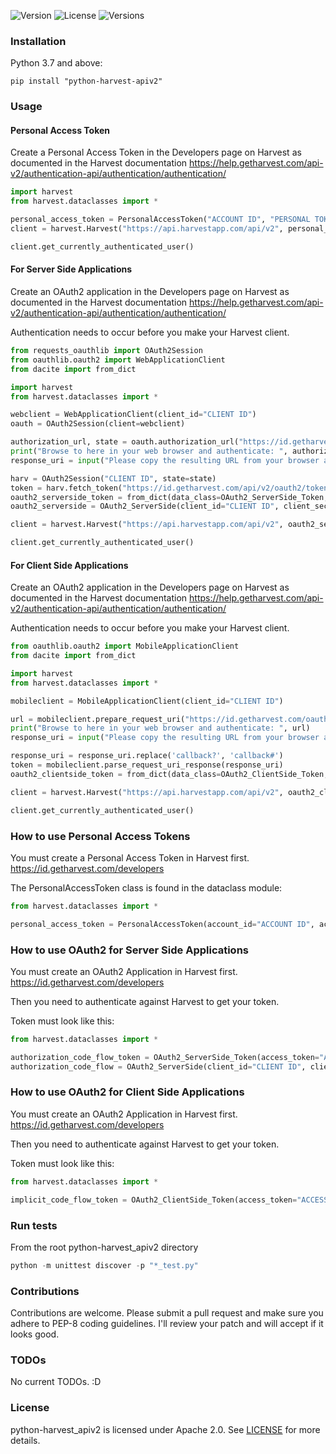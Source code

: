 
![Version](https://img.shields.io/pypi/v/python-harvest_apiv2.svg?style=flat)
![License](https://img.shields.io/pypi/l/python-harvest_apiv2.svg?style=flat)
![Versions](https://img.shields.io/pypi/pyversions/python-harvest_apiv2.svg?style=flat)

### Installation

Python 3.7 and above:

```
pip install "python-harvest-apiv2"
```

### Usage

#### Personal Access Token

Create a Personal Access Token in the Developers page on Harvest as documented in the Harvest documentation https://help.getharvest.com/api-v2/authentication-api/authentication/authentication/

```python
import harvest
from harvest.dataclasses import *

personal_access_token = PersonalAccessToken("ACCOUNT ID", "PERSONAL TOKEN")
client = harvest.Harvest("https://api.harvestapp.com/api/v2", personal_access_token)

client.get_currently_authenticated_user()
```

#### For Server Side Applications

Create an OAuth2 application in the Developers page on Harvest as documented in the Harvest documentation https://help.getharvest.com/api-v2/authentication-api/authentication/authentication/

Authentication needs to occur before you make your Harvest client.

```python
from requests_oauthlib import OAuth2Session
from oauthlib.oauth2 import WebApplicationClient
from dacite import from_dict

import harvest
from harvest.dataclasses import *

webclient = WebApplicationClient(client_id="CLIENT ID")
oauth = OAuth2Session(client=webclient)

authorization_url, state = oauth.authorization_url("https://id.getharvest.com/oauth2/authorize")
print("Browse to here in your web browser and authenticate: ", authorization_url)
response_uri = input("Please copy the resulting URL from your browser and paste here:")

harv = OAuth2Session("CLIENT ID", state=state)
token = harv.fetch_token("https://id.getharvest.com/api/v2/oauth2/token", client_secret="CLIENT SECRET", authorization_response=response_uri, state=state)
oauth2_serverside_token = from_dict(data_class=OAuth2_ServerSide_Token, data=token)
oauth2_serverside = OAuth2_ServerSide(client_id="CLIENT ID", client_secret="CLIENT SECRET", token=oauth2_serverside_token, refresh_url="https://id.getharvest.com/api/v2/oauth2/token")

client = harvest.Harvest("https://api.harvestapp.com/api/v2", oauth2_serverside)

client.get_currently_authenticated_user()
```

#### For Client Side Applications

Create an OAuth2 application in the Developers page on Harvest as documented in the Harvest documentation https://help.getharvest.com/api-v2/authentication-api/authentication/authentication/

Authentication needs to occur before you make your Harvest client.

```python
from oauthlib.oauth2 import MobileApplicationClient
from dacite import from_dict

import harvest
from harvest.dataclasses import *

mobileclient = MobileApplicationClient(client_id="CLIENT ID")

url = mobileclient.prepare_request_uri("https://id.getharvest.com/oauth2/authorize")
print("Browse to here in your web browser and authenticate: ", url)
response_uri = input("Please copy the resulting URL from your browser and paste here:")

response_uri = response_uri.replace('callback?', 'callback#')
token = mobileclient.parse_request_uri_response(response_uri)
oauth2_clientside_token = from_dict(data_class=OAuth2_ClientSide_Token, data=token)

client = harvest.Harvest("https://api.harvestapp.com/api/v2", oauth2_clientside_token)

client.get_currently_authenticated_user()
```

### How to use Personal Access Tokens

You must create a Personal Access Token in Harvest first. https://id.getharvest.com/developers

The PersonalAccessToken class is found in the dataclass module:

```python
from harvest.dataclasses import *

personal_access_token = PersonalAccessToken(account_id="ACCOUNT ID", access_token="ACCESS TOKEN")
```

### How to use OAuth2 for Server Side Applications

You must create an OAuth2 Application in Harvest first. https://id.getharvest.com/developers

Then you need to authenticate against Harvest to get your token.

Token must look like this:

```python
from harvest.dataclasses import *

authorization_code_flow_token = OAuth2_ServerSide_Token(access_token="ACCESS TOKEN", refresh_token="REFRESH TOKEN", expires_in="EXPIRES IN", expires_at="EXPIRES AT")
authorization_code_flow = OAuth2_ServerSide(client_id="CLIENT ID", client_secret="CLIENT SECRET", token=authorization_code_flow_token, refresh_url="REFRESH URL")
```

### How to use OAuth2 for Client Side Applications

You must create an OAuth2 Application in Harvest first. https://id.getharvest.com/developers

Then you need to authenticate against Harvest to get your token.

Token must look like this:

```python
from harvest.dataclasses import *

implicit_code_flow_token = OAuth2_ClientSide_Token(access_token="ACCESS TOKEN", expires_in="EXPIRES IN", token_type="Bearer", scope=["Harvest:ACCOUNTID", "Forecast:ACCOUNTID"])
```

### Run tests
From the root python-harvest_apiv2 directory
```python
python -m unittest discover -p "*_test.py"
```

### Contributions

Contributions are welcome. Please submit a pull request and make sure you adhere to PEP-8 coding guidelines. I'll review your patch and will accept if it looks good.

### TODOs
No current TODOs. :D

### License

python-harvest_apiv2 is licensed under Apache 2.0. See [LICENSE](LICENSE) for more details.
